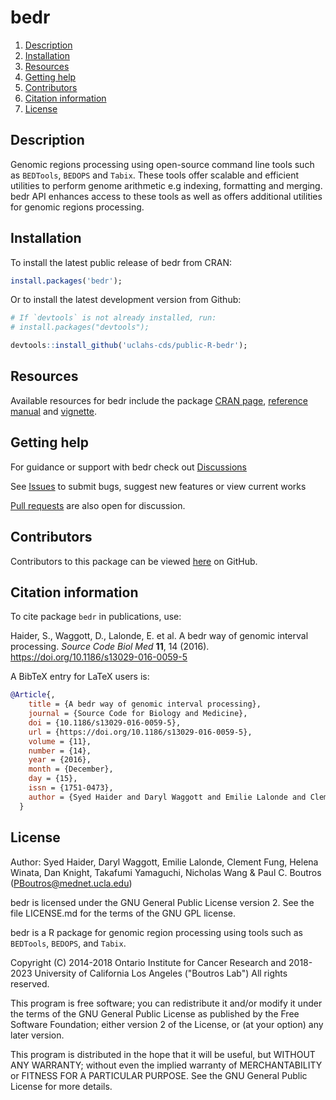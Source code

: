# bedr

1. [Description](#description)
2. [Installation](#installation)
3. [Resources](#resources)
4. [Getting help](#getting-help)
5. [Contributors](#contributors)
6. [Citation information](#citation-information)
7. [License](#license)

## Description

Genomic regions processing using open-source command line tools such as `BEDTools`, `BEDOPS` and `Tabix`.
These tools offer scalable and efficient utilities to perform genome arithmetic e.g indexing, formatting and merging.
bedr API enhances access to these tools as well as offers additional utilities for genomic regions processing.

## Installation

To install the latest public release of bedr from CRAN:

```R
install.packages('bedr');
```

Or to install the latest development version from Github:

```R
# If `devtools` is not already installed, run:
# install.packages("devtools");

devtools::install_github('uclahs-cds/public-R-bedr');
```

## Resources

Available resources for bedr include the package [CRAN page](https://cran.r-project.org/web/packages/bedr/index.html), [reference manual](https://cran.r-project.org/web/packages/bedr/index.html) and [vignette](https://cran.r-project.org/web/packages/bedr/vignettes/Using-bedr.html).

## Getting help

For guidance or support with bedr check out [Discussions](https://github.com/uclahs-cds/public-R-bedr/discussions)

See [Issues](https://github.com/uclahs-cds/public-R-bedr/issues) to submit bugs, suggest new features or view current works

[Pull requests](https://github.com/uclahs-cds/public-R-bedr/pulls) are also open for discussion.

## Contributors

Contributors to this package can be viewed [here](https://github.com/uclahs-cds/public-R-bedr/graphs/contributors) on GitHub.

## Citation information

To cite package `bedr` in publications, use:

Haider, S., Waggott, D., Lalonde, E. et al. A bedr way of genomic interval processing. _Source Code Biol Med_ **11**, 14 (2016). https://doi.org/10.1186/s13029-016-0059-5

A BibTeX entry for LaTeX users is:

```BibTeX
@Article{,
    title = {A bedr way of genomic interval processing},
    journal = {Source Code for Biology and Medicine},
    doi = {10.1186/s13029-016-0059-5},
    url = {https://doi.org/10.1186/s13029-016-0059-5},
    volume = {11},
    number = {14},
    year = {2016},
    month = {December},
    day = {15},
    issn = {1751-0473},
    author = {Syed Haider and Daryl Waggott and Emilie Lalonde and Clement Fung and Fei-Fei Liu and Paul C. Boutros},
  }
```

## License

Author: Syed Haider, Daryl Waggott, Emilie Lalonde, Clement Fung, Helena Winata, Dan Knight, Takafumi Yamaguchi, Nicholas Wang & Paul C. Boutros (PBoutros@mednet.ucla.edu)

bedr is licensed under the GNU General Public License version 2. See the file LICENSE.md for the terms of the GNU GPL license.

bedr is a R package for genomic region processing using tools such as `BEDTools`, `BEDOPS`, and `Tabix`.

Copyright (C) 2014-2018 Ontario Institute for Cancer Research and 2018-2023 University of California Los Angeles ("Boutros Lab") All rights reserved.

This program is free software; you can redistribute it and/or modify it under the terms of the GNU General Public License as published by the Free Software Foundation; either version 2 of the License, or (at your option) any later version.

This program is distributed in the hope that it will be useful, but WITHOUT ANY WARRANTY; without even the implied warranty of MERCHANTABILITY or FITNESS FOR A PARTICULAR PURPOSE. See the GNU General Public License for more details.
